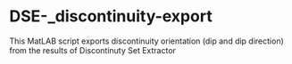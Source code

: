 # DSE-_discontinuity-export
This MatLAB script exports discontinuity orientation (dip and dip direction) from the results of Discontinuty Set Extractor
